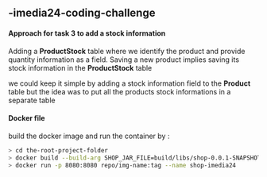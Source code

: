 ## -imedia24-coding-challenge

#### Approach for task 3 to add a stock information

Adding a **ProductStock** table where we identify the product and provide quantity information as a field.
Saving a new product implies saving its stock information in the **ProductStock** table

we could keep it simple by adding a stock information field to the **Product** table
but the idea was to put all the products stock informations in a separate table

#### Docker file

build the docker image and run the container by :

```bash
> cd the-root-project-folder
> docker build --build-arg SHOP_JAR_FILE=build/libs/shop-0.0.1-SNAPSHOT.jar -t repo/img-name:tag .
> docker run -p 8080:8080 repo/img-name:tag --name shop-imedia24
```
